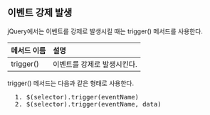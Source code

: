 ## 이벤트 강제 발생

jQuery에서는 이벤트를 강제로 발생시킬 때는 trigger() 메서드를 사용한다.

| 메서드 이름 | 설명 |
| :------------- | :------------- |
| trigger() | 이벤트를 강제로 발생시킨다. |

trigger() 메서드는 다음과 같은 형태로 사용한다.

<pre>
  1. $(selector).trigger(eventName)
  2. $(selector).trigger(eventName, data)
</pre>
